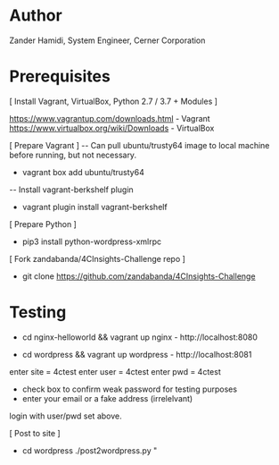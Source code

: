 # Author
Zander Hamidi, System Engineer, Cerner Corporation


# Prerequisites

[ Install Vagrant, VirtualBox, Python 2.7 / 3.7 + Modules ]

https://www.vagrantup.com/downloads.html - Vagrant
https://www.virtualbox.org/wiki/Downloads - VirtualBox

[ Prepare Vagrant ]
-- Can pull ubuntu/trusty64 image to local machine before running, but not necessary.
* vagrant box add ubuntu/trusty64

-- Install vagrant-berkshelf plugin
* vagrant plugin install vagrant-berkshelf

[ Prepare Python ]
* pip3 install python-wordpress-xmlrpc


[ Fork zandabanda/4CInsights-Challenge repo ]
* git clone https://github.com/zandabanda/4CInsights-Challenge


# Testing
* cd nginx-helloworld && vagrant up
nginx - http://localhost:8080

* cd wordpress && vagrant up
wordpress - http://localhost:8081

enter site = 4ctest 
enter user = 4ctest
enter pwd = 4ctest

* check box to confirm weak password for testing purposes
* enter your email or a fake address (irrelelvant)

login with user/pwd set above.


[ Post to site ]
* cd wordpress
./post2wordpress.py <plain text file containing post> "<title of post>"

-> check site, http://localhost:8081

 
